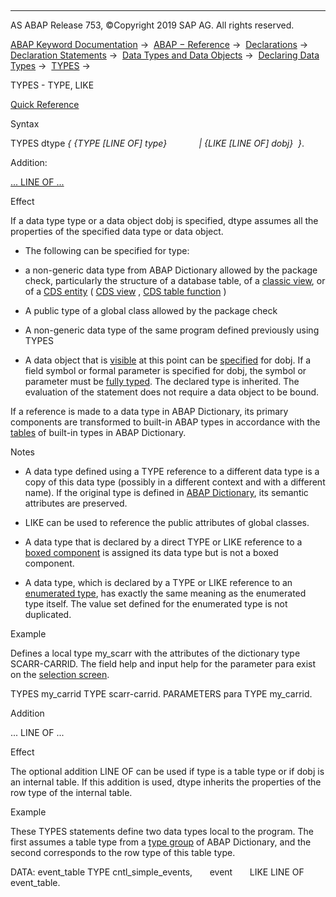   

* * *

AS ABAP Release 753, ©Copyright 2019 SAP AG. All rights reserved.

[ABAP Keyword Documentation](javascript:call_link\('abenabap.htm'\)) →  [ABAP − Reference](javascript:call_link\('abenabap_reference.htm'\)) →  [Declarations](javascript:call_link\('abendeclarations.htm'\)) →  [Declaration Statements](javascript:call_link\('abenabap_declarations.htm'\)) →  [Data Types and Data Objects](javascript:call_link\('abentypes_and_objects.htm'\)) →  [Declaring Data Types](javascript:call_link\('abentypes_statements.htm'\)) →  [TYPES](javascript:call_link\('abaptypes.htm'\)) → 

TYPES - TYPE, LIKE

[Quick Reference](javascript:call_link\('abaptypes_shortref.htm'\))

Syntax

TYPES dtype *{* *{*TYPE *\[*LINE OF*\]* type*}*
            *|* *{*LIKE *\[*LINE OF*\]* dobj*}*  *}*.

Addition:

[... LINE OF ...](#!ABAP_ONE_ADD@1@)

Effect

If a data type type or a data object dobj is specified, dtype assumes all the properties of the specified data type or data object.

-   The following can be specified for type:
    

-   a non-generic data type from ABAP Dictionary allowed by the package check, particularly the structure of a database table, of a [classic view](javascript:call_link\('abenclassical_view_glosry.htm'\) "Glossary Entry"), or of a [CDS entity](javascript:call_link\('abencds_entity_glosry.htm'\) "Glossary Entry") ( [CDS view](javascript:call_link\('abencds_view_glosry.htm'\) "Glossary Entry") , [CDS table function](javascript:call_link\('abencds_table_function_glosry.htm'\) "Glossary Entry") )

-   A public type of a global class allowed by the package check

-   A non-generic data type of the same program defined previously using TYPES

-   A data object that is [visible](javascript:call_link\('abenlifetime_and_visibility.htm'\)) at this point can be [specified](javascript:call_link\('abendata_objects_usage_reading.htm'\)) for dobj. If a field symbol or formal parameter is specified for dobj, the symbol or parameter must be [fully typed](javascript:call_link\('abentyping_complete.htm'\)). The declared type is inherited. The evaluation of the statement does not require a data object to be bound.
    

If a reference is made to a data type in ABAP Dictionary, its primary components are transformed to built-in ABAP types in accordance with the [tables](javascript:call_link\('abenddic_builtin_types.htm'\)) of built-in types in ABAP Dictionary.

Notes

-   A data type defined using a TYPE reference to a different data type is a copy of this data type (possibly in a different context and with a different name). If the original type is defined in [ABAP Dictionary](javascript:call_link\('abenddic_data_types.htm'\)), its semantic attributes are preserved.
    

-   LIKE can be used to reference the public attributes of global classes.
    
-   A data type that is declared by a direct TYPE or LIKE reference to a [boxed component](javascript:call_link\('abenboxed_component_glosry.htm'\) "Glossary Entry") is assigned its data type but is not a boxed component.
    
-   A data type, which is declared by a TYPE or LIKE reference to an [enumerated type](javascript:call_link\('abaptypes_enum.htm'\)), has exactly the same meaning as the enumerated type itself. The value set defined for the enumerated type is not duplicated.
    

Example

Defines a local type my\_scarr with the attributes of the dictionary type SCARR-CARRID. The field help and input help for the parameter para exist on the [selection screen](javascript:call_link\('abenselection_screen_glosry.htm'\) "Glossary Entry").

TYPES my\_carrid TYPE scarr-carrid.
PARAMETERS para TYPE my\_carrid.

Addition

... LINE OF ...

Effect

The optional addition LINE OF can be used if type is a table type or if dobj is an internal table. If this addition is used, dtype inherits the properties of the row type of the internal table.

Example

These TYPES statements define two data types local to the program. The first assumes a table type from a [type group](javascript:call_link\('abentype_group_1_glosry.htm'\) "Glossary Entry") of ABAP Dictionary, and the second corresponds to the row type of this table type.

DATA: event\_table TYPE cntl\_simple\_events,
      event       LIKE LINE OF event\_table.